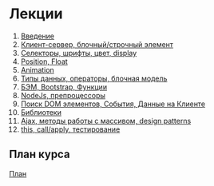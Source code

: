 <h1>
    Лекции
</h1>

<ol>
    <li>
        <a href="lectures/01/01.md">Введение</a>
    </li>
    <li>
        <a href="lectures/02/01.md">Клиент-сервер, блочный/строчный элемент</a>
    </li>
    <li>
        <a href="lectures/03/01.md">Селекторы, шрифты, цвет, display</a>
    </li>
    <li>
        <a href="lectures/04/01.md">Position, Float</a>
    </li>
    <li>
        <a href="lectures/05/01.md">Animation</a>
    </li>
    <li>
        <a href="lectures/06/01.md">Типы данных, операторы, блочная модель</a>
    </li>
    <li>
        <a href="lectures/07/01.md">БЭМ, Bootstrap, Функции</a>
    </li>
    <li>
        <a href="lectures/08/01.md">NodeJs, препроцессоры</a>
    </li>
    <li>
        <a href="lectures/09/01.md">Поиск DOM элементов, События, Данные на Клиенте</a>
    </li>
    <li>
        <a href="lectures/10/01.md">Библиотеки</a>
    </li>
    <li>
        <a href="lectures/11/01.md">Ajax, методы работы с массивом, design patterns</a>
    </li>
    <li>
        <a href="lectures/12/01.md">this, call/apply, тестирование</a>
    </li>
</ol>

<h2>
    План курса
</h2>
<div>
<a href="./COURSE_PLAN.md">План<a>
</div>
